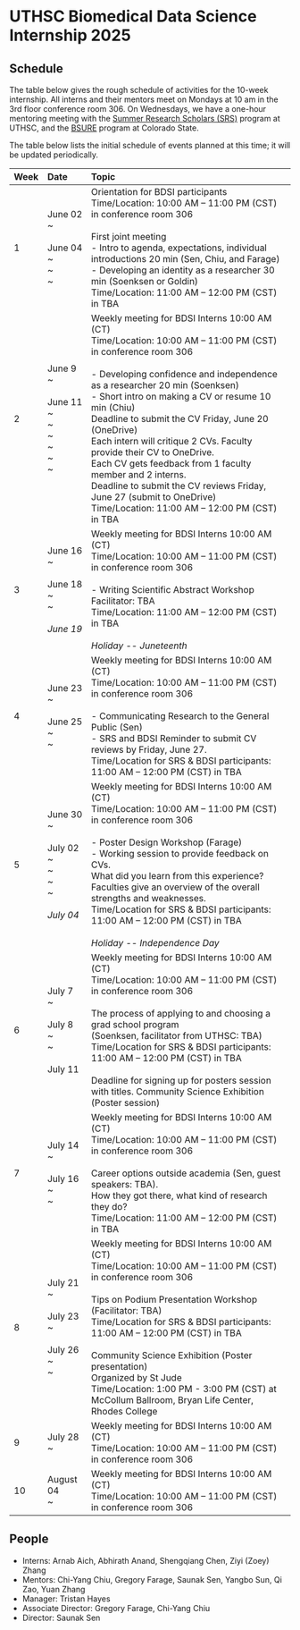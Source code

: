 # UTHSC Biomedical Data Science Internship 2025

## Schedule

The table below gives the rough schedule of activities for the 10-week
internship.  All interns and their mentors meet on Mondays at 10 am in
the 3rd floor conference room 306. On Wednesdays, we have a
one-hour mentoring meeting with the [Summer Research Scholars
(SRS)](https://www.uthsc.edu/summer-research-scholars/index.php)
program at UTHSC, and the [BSURE](https://csubsure.wordpress.com/)
program at Colorado State.

The table below lists the initial schedule of events planned at this
time; it will be updated periodically.


| Week           | Date           | Topic                               |
| :------------- | :------------- | :---------------------------------- |
|1 | June 02 <br> ~ <br><br> June 04 <br> ~ <br> ~ <br> ~ <br> |Orientation for BDSI participants<br>Time/Location: 10:00 AM – 11:00 PM (CST) in conference room 306<br><br> First joint meeting <br> - Intro to agenda, expectations, individual introductions 20 min (Sen, Chiu, and Farage)<br> - Developing an identity as a researcher 30 min (Soenksen or Goldin)<br> Time/Location: 11:00 AM – 12:00 PM (CST) in TBA|
|2 | June 9 <br> ~ <br><br> June 11 <br> ~ <br> ~ <br> ~ <br> ~ <br> ~ <br> ~ <br>|Weekly meeting for BDSI Interns 10:00 AM (CT)<br>Time/Location: 10:00 AM – 11:00 PM (CST) in conference room 306 <br><br>- Developing confidence and independence as a researcher 20 min (Soenksen) <br>- Short intro on making a CV or resume 10 min (Chiu)<br> Deadline to submit the CV Friday, June 20 (OneDrive) <br> Each intern will critique 2 CVs. Faculty provide their CV to OneDrive. <br> Each CV gets feedback from 1 faculty member and 2 interns.<br> Deadline to submit the CV reviews Friday, June 27 (submit to OneDrive) <br> Time/Location: 11:00 AM – 12:00 PM (CST) in TBA |
|3 | June 16 <br> ~ <br><br>June 18 <br> ~ <br> ~ <br><br> *June 19* |Weekly meeting for BDSI Interns 10:00 AM (CT)<br>Time/Location: 10:00 AM – 11:00 PM (CST) in conference room 306 <br><br>- Writing Scientific Abstract Workshop<br>	Facilitator: TBA<br> Time/Location: 11:00 AM – 12:00 PM (CST) in TBA <br><br> *Holiday -- Juneteenth*  |
|4 | June 23 <br> ~ <br><br> June 25 <br> ~ <br> ~ | Weekly meeting for BDSI Interns 10:00 AM (CT)<br>Time/Location: 10:00 AM – 11:00 PM (CST) in conference room 306 <br><br> - Communicating Research to the General Public (Sen) <br> - SRS and BDSI Reminder to submit CV reviews by Friday, June 27. <br>Time/Location for SRS & BDSI participants: 11:00 AM – 12:00 PM (CST) in TBA |
|5 | June 30 <br> ~ <br><br> July 02 <br> ~ <br> ~ <br> ~ <br> ~ <br><br> *July 04* |Weekly meeting for BDSI Interns 10:00 AM (CT)<br>Time/Location: 10:00 AM – 11:00 PM (CST) in conference room 306 <br><br>- Poster Design Workshop (Farage) <br>- Working session to provide feedback on CVs.<br>What did you learn from this experience? <br> Faculties give an overview of the overall strengths and weaknesses. <br>Time/Location for SRS & BDSI participants: 11:00 AM – 12:00 PM (CST) in TBA<br><br> *Holiday -- Independence Day* |
|6 | July 7 <br> ~ <br><br> July 8 <br> ~ <br> ~ <br><br> July 11|Weekly meeting for BDSI Interns 10:00 AM (CT)<br>Time/Location: 10:00 AM – 11:00 PM (CST) in conference room 306 <br><br>The process of applying to and choosing a grad school program<br> (Soenksen, facilitator from UTHSC: TBA)<br> Time/Location for SRS & BDSI participants: 11:00 AM – 12:00 PM (CST) in TBA <br><br> Deadline for signing up for posters session with titles. Community Science Exhibition (Poster session) |
|7 | July 14 <br> ~ <br><br> July 16 <br> ~ <br> ~| Weekly meeting for BDSI Interns 10:00 AM (CT)<br>Time/Location: 10:00 AM – 11:00 PM (CST) in conference room 306 <br><br> Career options outside academia (Sen, guest speakers: TBA).<br>How they got there, what kind of research they do?<br>  Time/Location: 11:00 AM – 12:00 PM (CST) in TBA |
|8 | July 21 <br> ~ <br><br> July 23 <br> ~ <br><br> July 26 <br> ~ <br> ~ |Weekly meeting for BDSI Interns 10:00 AM (CT)<br>Time/Location: 10:00 AM – 11:00 PM (CST) in conference room 306 <br><br> Tips on Podium Presentation Workshop (Facilitator: TBA)<br> Time/Location for SRS & BDSI participants: 11:00 AM – 12:00 PM (CST) in TBA <br><br> Community Science Exhibition (Poster presentation)<br> Organized by St Jude<br> Time/Location: 1:00 PM - 3:00 PM (CST) at McCollum Ballroom, Bryan Life Center, Rhodes College |
|9 | July 28 <br> ~ <br> | Weekly meeting for BDSI Interns 10:00 AM (CT)<br>Time/Location: 10:00 AM – 11:00 PM (CST) in conference room 306 |
|10 | August 04 <br> ~ <br> | Weekly meeting for BDSI Interns 10:00 AM (CT)<br>Time/Location: 10:00 AM – 11:00 PM (CST) in conference room 306 |


## People

- Interns: Arnab Aich, Abhirath Anand, Shengqiang Chen, Ziyi (Zoey) Zhang
- Mentors: Chi-Yang Chiu, Gregory Farage, Saunak Sen, Yangbo Sun,  Qi Zao, Yuan Zhang
- Manager: Tristan Hayes
- Associate Director: Gregory Farage, Chi-Yang Chiu
- Director: Saunak Sen

